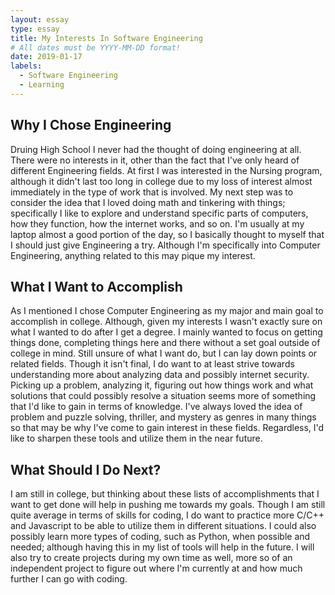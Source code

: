 ```yaml
---
layout: essay
type: essay
title: My Interests In Software Engineering
# All dates must be YYYY-MM-DD format!
date: 2019-01-17
labels:
  - Software Engineering
  - Learning
---
```

## Why I Chose Engineering
Druing High School I never had the thought of doing engineering at all. There were no interests in it, other than the fact that I've only heard of different Engineering fields. At first I was interested in the Nursing program, although it didn't last too long in college due to my loss of interest almost immediately in the type of work that is involved. My next step was to consider the idea that I loved doing math and tinkering with things; specifically I like to explore and understand specific parts of computers, how they function, how the internet works, and so on. I'm usually at my laptop almost a good portion of the day, so I basically thought to myself that I should just give Engineering a try. Although I'm specifically into Computer Engineering, anything related to this may pique my interest.

## What I Want to Accomplish
As I mentioned I chose Computer Engineering as my major and main goal to accomplish in college. Although, given my interests I wasn't exactly sure on what I wanted to do after I get a degree. I mainly wanted to focus on getting things done, completing things here and there without a set goal outside of college in mind. Still unsure of what I want do, but I can lay down points or related fields. Though it isn't final, I do want to at least strive towards understanding more about analyzing data and possibly internet security. Picking up a problem, analyzing it, figuring out how things work and what solutions that could possibly resolve a situation seems more of something that I'd like to gain in terms of knowledge. I've always loved the idea of problem and puzzle solving, thriller, and mystery as genres in many things so that may be why I've come to gain interest in these fields. Regardless, I'd like to sharpen these tools and utilize them in the near future.

## What Should I Do Next?
I am still in college, but thinking about these lists of accomplishments that I want to get done will help in pushing me towards my goals. Though I am still quite average in terms of skills for coding, I do want to practice more C/C++ and Javascript to be able to utilize them in different situations. I could also possibly learn more types of coding, such as Python, when possible and needed; although having this in my list of tools will help in the future. I will also try to create projects during my own time as well, more so of an independent project to figure out where I'm currently at and how much further I can go with coding.


